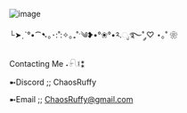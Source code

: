 ![image](https://github.com/user-attachments/assets/ab0145b4-69bf-48e8-92df-9914dab16ec4)

└➤ˏˋ°•⁀➷｡･:˚:✧｡₊˚ˑ༄ؘ❥•°❀°•༢.ೃ࿐˚ ༘♡ ⋆｡˚ ❀

Contacting Me ˖𓍯፤⁑

➼Discord ;; ChaosRuffy

➼Email ;; ChaosRuffy@gmail.com


